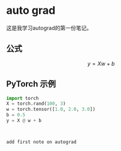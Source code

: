 # auto grad

这是我学习autograd的第一份笔记。

## 公式
$$
y = Xw + b
$$

## PyTorch 示例
```python
import torch
X = torch.rand(100, 3)
w = torch.tensor([1.0, 2.0, 3.0])
b = 0.5
y = X @ w + b



add first note on autograd
